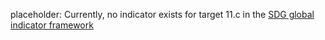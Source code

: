 placeholder: Currently, no indicator exists for target 11.c in the <a href="https://unstats.un.org/sdgs/indicators/indicators-list/">SDG global indicator framework</a>

